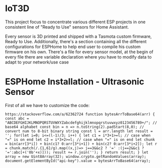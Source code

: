 # IoT3D
This project focus to concentrate various different ESP projects in one consistent line of "Ready to Use" sensors for Home Assistant.

Every sensor is 3D printed and shipped with a Tasmota custom firmware, Ready to Use.
Additionally, there's a section containing all the different configurations for ESPHome to help end user to compile his custom firmware on his own.
There's a file for every sensor model, at the begin of every file there are variable declaration where you have to modify data to adapt to your network/use case

# ESPHome Installation - Ultrasonic Sensor
First of all we have to customize the code:

`https://stackoverflow.com/a/62362724 function bytesArrToBase64(arr) { const abc = "ABCDEFGHIJKLMNOPQRSTUVWXYZabcdefghijklmnopqrstuvwxyz0123456789+/"; // base64 alphabet const bin = n => n.toString(2).padStart(8,0); // convert num to 8-bit binary string const l = arr.length let result = ''; for(let i=0; i<=(l-1)/3; i++) { let c1 = i*3+1>=l; // case when "=" is on end let c2 = i*3+2>=l; // case when "=" is on end let chunk = bin(arr[3*i]) + bin(c1? 0:arr[3*i+1]) + bin(c2? 0:arr[3*i+2]); let r = chunk.match(/.{1,6}/g).map((x,j)=> j==3&&c2 ? '=' :(j==2&&c1 ? '=':abc[+('0b'+x)])); result += r.join(''); } return result; } let array = new Uint8Array(32); window.crypto.getRandomValues(array); document.getElementById("api-key").value = bytesArrToBase64(array); `
